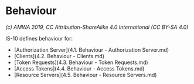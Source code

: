 # Behaviour

_(c) AMWA 2019, CC Attribution-ShareAlike 4.0 International (CC BY-SA 4.0)_

IS-10 defines behaviour for:

- [Authorization Server](4.1. Behaviour - Authorization Server.md)
- [Clients](4.2. Behaviour - Clients.md)
- [Token Requests](4.3. Behaviour - Token Requests.md)
- [Access Tokens](4.4. Behaviour - Access Tokens.md)
- [Resource Servers](4.5. Behaviour - Resource Servers.md)


